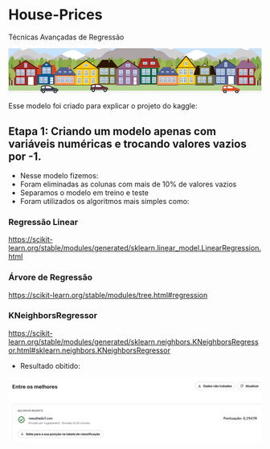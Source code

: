 # House-Prices
Técnicas Avançadas de Regressão

<img src="https://github.com/HugoLeandro/House-Prices/blob/main/Imagens/kaggle_5407_media_housesbanner.png" width=800/>


Esse modelo foi criado para explicar o projeto do kaggle:

## Etapa 1: Criando um modelo apenas com variáveis numéricas e trocando valores vazios por -1.
- Nesse modelo fizemos:
- Foram eliminadas as colunas com mais de 10% de valores vazios
- Separamos o modelo em treino e teste
- Foram utilizados os algoritmos mais simples como:
### Regressão Linear
https://scikit-learn.org/stable/modules/generated/sklearn.linear_model.LinearRegression.html
### Árvore de Regressão
https://scikit-learn.org/stable/modules/tree.html#regression
### KNeighborsRegressor
https://scikit-learn.org/stable/modules/generated/sklearn.neighbors.KNeighborsRegressor.html#sklearn.neighbors.KNeighborsRegressor

- Resultado obitido:
<img src="https://github.com/HugoLeandro/House-Prices/blob/main/Imagens/resultado-kaggle1.png"/>
